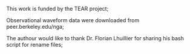 This work is funded by the TEAR project;

Observational waveform data were downloaded from peer.berkeley.edu/nga;

The authour would like to thank Dr. Florian Lhuillier for sharing his bash script for rename files;
